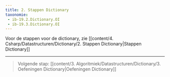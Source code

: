 ```yaml
---
title: 2. Stappen Dictionary
taxonomie:
 - ib-19.2.Dictionary.OI
 - ib-19.3.Dictionary.OI
---
```


Voor de stappen voor de dictionary, zie [[content/4. Csharp/Datastructuren/Dictionary/2. Stappen Dictionary|Stappen Dictionary]]

---

> Volgende stap: [[content/3. Algoritmiek/Datastructuren/Dictionary/3. Oefeningen Dictionary|Oefeningen Dictionary]]